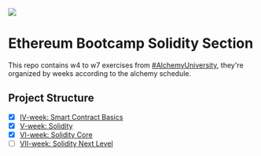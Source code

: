<img src="https://assets-global.website-files.com/5f973c970bea5548ad4287ef/6088f4c7c34ad61ab10cdf72_horizontal-logo-onecolor-neutral-alchemy.svg">

# Ethereum Bootcamp Solidity Section

This repo contains w4 to w7 exercises from [#AlchemyUniversity](https://university.alchemy.com/), they're organized by weeks according to the alchemy schedule.

## Project Structure

- [x] [IV-week: Smart Contract Basics](./projects/iv-week/)
- [x] [V-week: Solidity](./projects/v-week/)
- [x] [VI-week: Solidity Core](./projects/vi-week/)
- [ ] [VII-week: Solidity Next Level](./projects/vii-week/)
